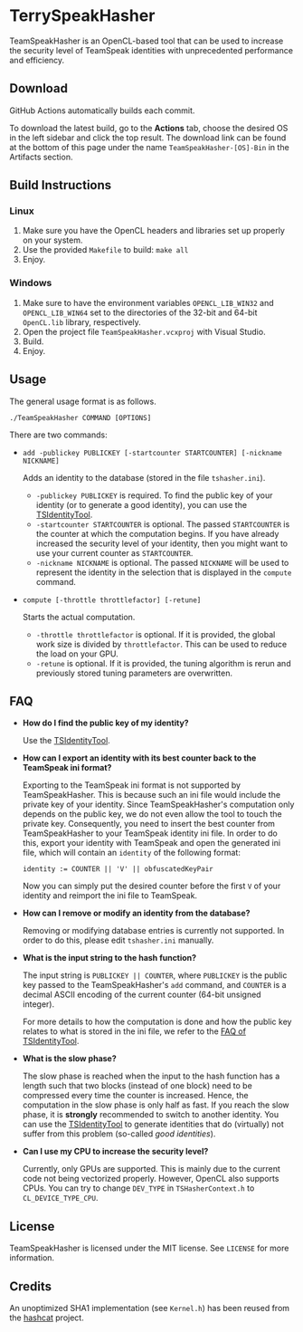 # TerrySpeakHasher

TeamSpeakHasher is an OpenCL-based tool that can be used to increase the security level of TeamSpeak identities with unprecedented performance and efficiency.

## Download
GitHub Actions automatically builds each commit.

To download the latest build, go to the **Actions** tab, choose the desired OS in the left sidebar and click the top result. The download link can be found at the bottom of this page under the name `TeamSpeakHasher-[OS]-Bin` in the Artifacts section.

## Build Instructions
### Linux
1. Make sure you have the OpenCL headers and libraries set up properly on your system.
2. Use the provided `Makefile` to build: `make all`
3. Enjoy.

### Windows
1. Make sure to have the environment variables `OPENCL_LIB_WIN32` and `OPENCL_LIB_WIN64` set to the directories of the 32-bit and 64-bit `OpenCL.lib` library, respectively.
2. Open the project file `TeamSpeakHasher.vcxproj` with Visual Studio.
3. Build.
4. Enjoy.
   
## Usage
The general usage format is as follows.

```
./TeamSpeakHasher COMMAND [OPTIONS]
```

There are two commands:
* `add -publickey PUBLICKEY [-startcounter STARTCOUNTER] [-nickname NICKNAME]`

  Adds an identity to the database (stored in the file `tshasher.ini`).
  - `-publickey PUBLICKEY` is required. To find the public key of your identity (or to generate a good identity), you can use the [TSIdentityTool](https://github.com/landave/TSIdentityTool).
  - `-startcounter STARTCOUNTER` is optional. The passed `STARTCOUNTER` is the counter at which the computation begins. If you have already increased the security level of your identity, then you might want to use your current counter as `STARTCOUNTER`.
  - `-nickname NICKNAME` is optional. The passed `NICKNAME` will be used to represent the identity in the selection that is displayed in the `compute` command.
  
* `compute [-throttle throttlefactor] [-retune]`

  Starts the actual computation.
   - `-throttle throttlefactor` is optional. If it is provided, the global work size is divided by `throttlefactor`. This can be used to reduce the load on your GPU.
   - `-retune` is optional. If it is provided, the tuning algorithm is rerun and previously stored tuning parameters are overwritten.


## FAQ
* **How do I find the public key of my identity?**
  
    Use the [TSIdentityTool](https://github.com/landave/TSIdentityTool).
* **How can I export an identity with its best counter back to the TeamSpeak ini format?**

    Exporting to the TeamSpeak ini format is not supported by TeamSpeakHasher.
    This is because such an ini file would include the private key of your identity.
    Since TeamSpeakHasher's computation only depends on the public key, we do not even allow the tool to touch the private key.
    Consequently, you need to insert the best counter from TeamSpeakHasher to your TeamSpeak identity ini file.
    In order to do this, export your identity with TeamSpeak and open the generated ini file, which will contain an `identity` of the following format:
    
    `identity := COUNTER || 'V' || obfuscatedKeyPair`
    
    Now you can simply put the desired counter before the first `V` of your identity and reimport the ini file to TeamSpeak.
    
* **How can I remove or modify an identity from the database?**

    Removing or modifying database entries is currently not supported. In order to do this, please edit `tshasher.ini` manually.
* **What is the input string to the hash function?**

    The input string is `PUBLICKEY || COUNTER`, where `PUBLICKEY` is the public key passed to the TeamSpeakHasher's `add` command, and `COUNTER` is a decimal ASCII encoding of the current counter (64-bit unsigned integer).
    
    For more details to how the computation is done and how the public key relates to what is stored in the ini file, we refer to the [FAQ of TSIdentityTool](https://github.com/landave/TSIdentityTool#faq).
* **What is the slow phase?**
    
    The slow phase is reached when the input to the hash function has a length such that two blocks (instead of one block) need to be compressed every time the counter is increased. Hence, the computation in the slow phase is only half as fast.
    If you reach the slow phase, it is **strongly** recommended to switch to another identity. You can use the [TSIdentityTool](https://github.com/landave/TSIdentityTool) to generate identities that do (virtually) not suffer from this problem (so-called _good identities_).
* **Can I use my CPU to increase the security level?**

    Currently, only GPUs are supported. This is mainly due to the current code not being vectorized properly. However, OpenCL also supports CPUs. You can try to change `DEV_TYPE` in `TSHasherContext.h` to `CL_DEVICE_TYPE_CPU`.


## License

TeamSpeakHasher is licensed under the MIT license. See `LICENSE` for more information.
    
## Credits

An unoptimized SHA1 implementation (see `Kernel.h`) has been reused from the [hashcat](https://hashcat.net/hashcat/) project.
